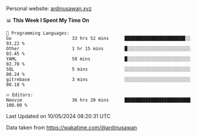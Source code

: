 Personal website: [ardinusawan.xyz](https://ardinusawan.xyz)

<!--START_SECTION:waka-->
📊 **This Week I Spent My Time On** 

```text
💬 Programming Languages: 
Go                       33 hrs 52 mins      ███████████████████████░░   93.22 % 
Other                    1 hr 15 mins        █░░░░░░░░░░░░░░░░░░░░░░░░   03.45 % 
YAML                     58 mins             █░░░░░░░░░░░░░░░░░░░░░░░░   02.70 % 
SQL                      5 mins              ░░░░░░░░░░░░░░░░░░░░░░░░░   00.24 % 
gitrebase                3 mins              ░░░░░░░░░░░░░░░░░░░░░░░░░   00.18 % 

🔥 Editors: 
Neovim                   36 hrs 20 mins      █████████████████████████   100.00 % 
```


 Last Updated on 10/05/2024 08:20:31 UTC
<!--END_SECTION:waka-->
Data taken from https://wakatime.com/@ardinusawan

